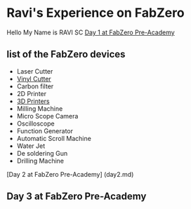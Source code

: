 
# Ravi's Experience on FabZero
Hello My Name is RAVI SC
[Day 1 at FabZero Pre-Academy](day1.md)

## list of the FabZero devices
- Laser Cutter
- [Vinyl Cutter](vinylcutter.md)
- Carbon filter
- 2D Printer
- [3D Printers](3dprinter.md)
- Milling Machine
- Micro Scope Camera
- Oscilloscope
- Function Generator
- Automatic Scroll Machine
- Water Jet
- De soldering Gun
- Drilling Machine


[Day 2 at FabZero Pre-Academy] (day2.md) 

## Day 3 at FabZero Pre-Academy 